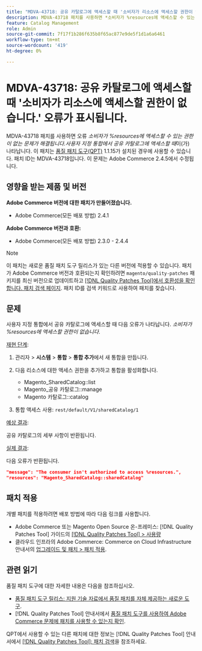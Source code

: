 ```yaml
---
title: "MDVA-43718: 공유 카탈로그에 액세스할 때 '소비자가 리소스에 액세스할 권한이 없습니다.' 오류가 표시됩니다."
description: MDVA-43718 패치를 사용하면 *소비자가 %resources에 액세스할 수 있는 권한이 없는 문제가 해결됩니다.* 사용자 정의 통합에서 공유 카탈로그에 액세스할 때 표시됩니다. 이 패치는 [Quality Patches Tool (QPT)](https://experienceleague.adobe.com/en/docs/commerce-knowledge-base/kb/announcements/commerce-announcements/magento-quality-patches-released-new-tool-to-self-serve-quality-patches) 1.1.15가 설치된 경우 사용할 수 있습니다. 패치 ID는 MDVA-43718입니다. 이 문제는 Adobe Commerce 2.4.5에서 수정됩니다.
feature: Catalog Management
role: Admin
source-git-commit: 7f17f1b286f635b8f65ac877e9de5f1d1a6a6461
workflow-type: tm+mt
source-wordcount: '419'
ht-degree: 0%

---
```


# MDVA-43718: 공유 카탈로그에 액세스할 때 &#39;소비자가 리소스에 액세스할 권한이 없습니다.&#39; 오류가 표시됩니다.

MDVA-43718 패치를 사용하면 오류 *소비자가 %resources에 액세스할 수 있는 권한이 없는 문제가 해결됩니다.사용자 지정 통합에서 공유 카탈로그에 액세스할 때*&#x200B;이(가) 나타납니다. 이 패치는 [품질 패치 도구(QPT)](https://experienceleague.adobe.com/en/docs/commerce-knowledge-base/kb/announcements/commerce-announcements/magento-quality-patches-released-new-tool-to-self-serve-quality-patches) 1.1.15가 설치된 경우에 사용할 수 있습니다. 패치 ID는 MDVA-43718입니다. 이 문제는 Adobe Commerce 2.4.5에서 수정됩니다.

## 영향을 받는 제품 및 버전

**Adobe Commerce 버전에 대한 패치가 만들어졌습니다.**

* Adobe Commerce(모든 배포 방법) 2.4.1

**Adobe Commerce 버전과 호환:**

* Adobe Commerce(모든 배포 방법) 2.3.0 - 2.4.4

>[!NOTE]
>
>이 패치는 새로운 품질 패치 도구 릴리스가 있는 다른 버전에 적용할 수 있습니다. 패치가 Adobe Commerce 버전과 호환되는지 확인하려면 `magento/quality-patches` 패키지를 최신 버전으로 업데이트하고 [[!DNL Quality Patches Tool]에서 호환성을 확인합니다. 패치 검색 페이지](https://experienceleague.adobe.com/en/docs/commerce-knowledge-base/kb/announcements/commerce-announcements/magento-quality-patches-released-new-tool-to-self-serve-quality-patches). 패치 ID를 검색 키워드로 사용하여 패치를 찾습니다.

## 문제

사용자 지정 통합에서 공유 카탈로그에 액세스할 때 다음 오류가 나타납니다. *소비자가 %resources에 액세스할 권한이 없습니다*.

<u>재현 단계</u>:

1. 관리자 > **시스템** > **통합** > **통합 추가**&#x200B;에서 새 통합을 만듭니다.
1. 다음 리소스에 대한 액세스 권한을 추가하고 통합을 활성화합니다.

   * Magento_SharedCatalog::list
   * Magento_공유 카탈로그::manage
   * Magento 카탈로그::catalog

1. 통합 액세스 사용: `rest/default/V1/sharedCatalog/1`

<u>예상 결과</u>:

공유 카탈로그의 세부 사항이 반환됩니다.

<u>실제 결과</u>:

다음 오류가 반환됩니다.

```JSON
"message": "The consumer isn't authorized to access %resources.",
"resources": "Magento_SharedCatalog::sharedCatalog"
```

## 패치 적용

개별 패치를 적용하려면 배포 방법에 따라 다음 링크를 사용합니다.

* Adobe Commerce 또는 Magento Open Source 온-프레미스: [!DNL Quality Patches Tool] 가이드의 [[!DNL Quality Patches Tool] > 사용량](/help/tools/quality-patches-tool/usage.md)
* 클라우드 인프라의 Adobe Commerce: Commerce on Cloud Infrastructure 안내서의 [업그레이드 및 패치 > 패치 적용](https://experienceleague.adobe.com/docs/commerce-cloud-service/user-guide/develop/upgrade/apply-patches.html).

## 관련 읽기

품질 패치 도구에 대한 자세한 내용은 다음을 참조하십시오.

* [품질 패치 도구 릴리스: 지원 기술 자료에서 품질 패치를 자체 제공하는 새로운 도구](https://experienceleague.adobe.com/en/docs/commerce-knowledge-base/kb/announcements/commerce-announcements/magento-quality-patches-released-new-tool-to-self-serve-quality-patches).
* [!DNL Quality Patches Tool] 안내서에서 [품질 패치 도구를 사용하여 Adobe Commerce 문제에 패치를 사용할 수 있는지 확인](/help/tools/quality-patches-tool/patches-available-in-qpt/check-patch-for-magento-issue-with-magento-quality-patches.md).

QPT에서 사용할 수 있는 다른 패치에 대한 정보는 [!DNL Quality Patches Tool] 안내서에서 [[!DNL Quality Patches Tool]: 패치 검색](https://experienceleague.adobe.com/tools/commerce-quality-patches/index.html)을 참조하세요.
